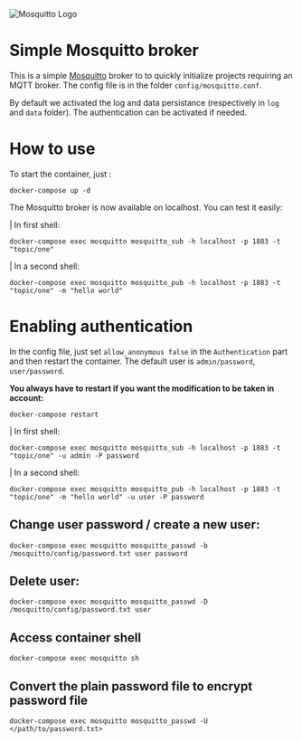 ![Mosquitto Logo](https://mosquitto.org/images/mosquitto-text-side-28.png 'Mosquitto')

# Simple Mosquitto broker

This is a simple [Mosquitto](https://mosquitto.org) broker to to quickly initialize projects requiring an MQTT broker. The config file is in the folder `config/mosquitto.conf`.

By default we activated the log and data persistance (respectively in `log` and `data` folder).
The authentication can be activated if needed.

# How to use

To start the container, just :

```
docker-compose up -d
```

The Mosquitto broker is now available on localhost. You can test it easily:

| In first shell:

```
docker-compose exec mosquitto mosquitto_sub -h localhost -p 1883 -t "topic/one"
```

| In a second shell:

```
docker-compose exec mosquitto mosquitto_pub -h localhost -p 1883 -t "topic/one" -m "hello world"
```

# Enabling authentication

In the config file, just set `allow_anonymous false` in the `Authentication` part and then restart the container.
The default user is `admin/password`, `user/password`.

**You always have to restart if you want the modification to be taken in account:**

```
docker-compose restart
```

| In first shell:

```
docker-compose exec mosquitto mosquitto_sub -h localhost -p 1883 -t "topic/one" -u admin -P password
```

| In a second shell:

```
docker-compose exec mosquitto mosquitto_pub -h localhost -p 1883 -t "topic/one" -m "hello world" -u user -P password
```

## Change user password / create a new user:

```
docker-compose exec mosquitto mosquitto_passwd -b /mosquitto/config/password.txt user password
```

## Delete user:

```
docker-compose exec mosquitto mosquitto_passwd -D /mosquitto/config/password.txt user
```

## Access container shell

```
docker-compose exec mosquitto sh
```

## Convert the plain password file to encrypt password file

```
docker-compose exec mosquitto mosquitto_passwd -U </path/to/password.txt>
```
